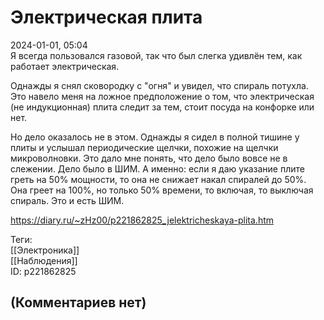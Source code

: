 Электрическая плита
===================

  
2024-01-01, 05:04  
 Я всегда пользовался газовой, так что был слегка удивлён тем, как работает электрическая.   
   
 Однажды я снял сковородку с "огня" и увидел, что спираль потухла. Это навело меня на ложное предположение о том, что электрическая (не индукционная) плита следит за тем, стоит посуда на конфорке или нет.   
   
 Но дело оказалось не в этом. Однажды я сидел в полной тишине у плиты и услышал периодические щелчки, похожие на щелчки микроволновки. Это дало мне понять, что дело было вовсе не в слежении. Дело было в ШИМ. А именно: если я даю указание плите греть на 50% мощности, то она не снижает накал спиралей до 50%. Она греет на 100%, но только 50% времени, то включая, то выключая спираль. Это и есть ШИМ.   
  
<https://diary.ru/~zHz00/p221862825_jelektricheskaya-plita.htm>  
  
Теги:  
[[Электроника]]  
[[Наблюдения]]  
ID: p221862825  


(Комментариев нет)
------------------